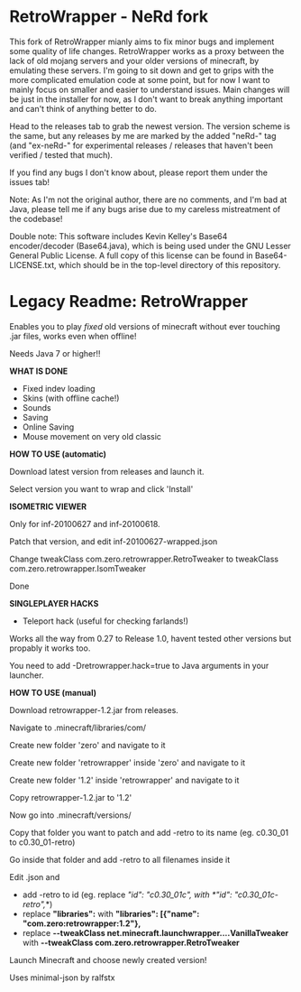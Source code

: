 # RetroWrapper - NeRd fork

This fork of RetroWrapper mianly aims to fix minor bugs and implement some quality of life changes. RetroWrapper works as a proxy between the lack of old mojang servers and your older versions of minecraft, by emulating these servers. I'm going to sit down and get to grips with the more complicated emulation code at some point, but for now I want to mainly focus on smaller and easier to understand issues. Main changes will be just in the installer for now, as I don't want to break anything important and can't think of anything better to do.

Head to the releases tab to grab the newest version. The version scheme is the same, but any releases by me are marked by the added "neRd-" tag (and "ex-neRd-" for experimental releases / releases that haven't been verified / tested that much).

If you find any bugs I don't know about, please report them under the issues tab!

Note: As I'm not the original author, there are no comments, and I'm bad at Java, please tell me if any bugs arise due to my careless mistreatment of the codebase! 

Double note: This software includes Kevin Kelley's Base64 encoder/decoder (Base64.java), which is being used under the GNU Lesser General Public License. A full copy of this license can be found in Base64-LICENSE.txt, which should be in the top-level directory of this repository.

# Legacy Readme: RetroWrapper
Enables you to play _fixed_ old versions of minecraft without ever touching .jar files, works even when offline!

Needs Java 7 or higher!!

**WHAT IS DONE**
- Fixed indev loading
- Skins (with offline cache!)
- Sounds
- Saving
- Online Saving
- Mouse movement on very old classic

**HOW TO USE (automatic)**

Download latest version from releases and launch it.

Select version you want to wrap and click 'Install'

**ISOMETRIC VIEWER**

Only for inf-20100627 and inf-20100618.

Patch that version, and edit inf-20100627-wrapped.json

Change tweakClass com.zero.retrowrapper.RetroTweaker to tweakClass com.zero.retrowrapper.IsomTweaker

Done

**SINGLEPLAYER HACKS**

- Teleport hack (useful for checking farlands!)

Works all the way from 0.27 to Release 1.0, havent tested other versions but propably it works too.

You need to add -Dretrowrapper.hack=true to Java arguments in your launcher.

**HOW TO USE (manual)**

Download retrowrapper-1.2.jar from releases.

Navigate to .minecraft/libraries/com/

Create new folder 'zero' and navigate to it

Create new folder 'retrowrapper' inside 'zero' and navigate to it

Create new folder '1.2' inside 'retrowrapper' and navigate to it

Copy retrowrapper-1.2.jar to '1.2'

Now go into .minecraft/versions/

Copy that folder you want to patch and add -retro to its name (eg. c0.30_01 to c0.30_01-retro)

Go inside that folder and add -retro to all filenames inside it

Edit <version>.json and
  
- add -retro to id (eg. replace **"id": "c0.30_01c",* with *"id": "c0.30_01c-retro",**)
- replace **"libraries":** with **"libraries": [{"name": "com.zero:retrowrapper:1.2"},**
- replace **--tweakClass net.minecraft.launchwrapper....VanillaTweaker** with **--tweakClass com.zero.retrowrapper.RetroTweaker**
  
Launch Minecraft and choose newly created version!





Uses minimal-json by ralfstx
